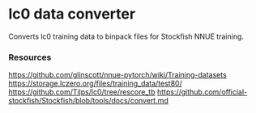 # lc0 data converter

Converts lc0 training data to binpack files for Stockfish NNUE training.

### Resources

https://github.com/glinscott/nnue-pytorch/wiki/Training-datasets
https://storage.lczero.org/files/training_data/test80/
https://github.com/Tilps/lc0/tree/rescore_tb
https://github.com/official-stockfish/Stockfish/blob/tools/docs/convert.md
